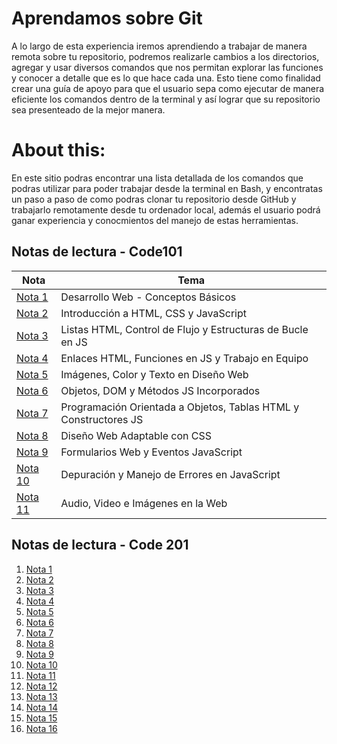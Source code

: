 # Aprendamos sobre Git #

A lo largo de esta experiencia iremos aprendiendo a trabajar de manera remota sobre tu repositorio, podremos realizarle cambios a los directorios, agregar y usar diversos comandos que nos permitan explorar las funciones y conocer a detalle que es lo que hace cada una. Esto tiene como finalidad crear una guía de apoyo para que el usuario sepa como ejecutar de manera eficiente los comandos dentro de la terminal y así lograr que su repositorio sea presenteado de la mejor manera. 

# About this: #

En este sitio podras encontrar una lista detallada de los comandos que podras utilizar para poder trabajar desde la terminal en Bash, y encontratas un paso a paso de como podras clonar tu repositorio desde GitHub y trabajarlo remotamente desde tu ordenador local, además el usuario podrá ganar experiencia y conocmientos del manejo de estas herramientas. 

## Notas de lectura -  Code101 ##


| Nota | Tema |
|------|------|
| [Nota 1](101/read01.md.txt) | Desarrollo Web - Conceptos Básicos |
| [Nota 2](101/read02.md.txt) | Introducción a HTML, CSS y JavaScript |
| [Nota 3](101/read03.md.txt) | Listas HTML, Control de Flujo y Estructuras de Bucle en JS |
| [Nota 4](101/read04.md.txt) | Enlaces HTML, Funciones en JS y Trabajo en Equipo |
| [Nota 5](101/read05.md.txt) | Imágenes, Color y Texto en Diseño Web |
| [Nota 6](101/read06.md.txt) | Objetos, DOM y Métodos JS Incorporados |
| [Nota 7](101/read07.md.txt) | Programación Orientada a Objetos, Tablas HTML y Constructores JS |
| [Nota 8](101/read08.md) | Diseño Web Adaptable con CSS |
| [Nota 9](101/read09.md) | Formularios Web y Eventos JavaScript |
| [Nota 10](101/read10.md) | Depuración y Manejo de Errores en JavaScript |
| [Nota 11](101/read11.md) | Audio, Video e Imágenes en la Web |


## Notas de lectura - Code 201 ##

1. [Nota 1](201/read01.md)
2. [Nota 2](201/read02.md)
3. [Nota 3](201/read03.md)
4. [Nota 4](201/read04.md)
5. [Nota 5](201/read05.md)
6. [Nota 6](201/read06.md)
7. [Nota 7](201/read07.md)
8. [Nota 8](201/read08.md)
9. [Nota 9](201/read09.md)
10. [Nota 10](201/read10.md)
11. [Nota 11](201/read11.md)
12. [Nota 12](201/read12.md)
13. [Nota 13](201/read13.md)
14. [Nota 14](201/read14.md)
15. [Nota 15](201/read15.md)
16. [Nota 16](201/read16.md) 

